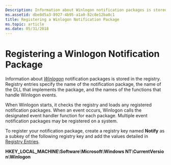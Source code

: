 ```yaml
---
Description: Information about Winlogon notification packages is stored in the registry. Registry entries specify the name of the notification package, the name of the DLL that implements the package, and the names of the functions that handle Winlogon events.
ms.assetid: dbe8d5a3-8927-4b95-a1a0-82c8e12ba8c1
title: Registering a Winlogon Notification Package
ms.topic: article
ms.date: 05/31/2018
---
```


# Registering a Winlogon Notification Package

Information about [*Winlogon*](https://msdn.microsoft.com/en-us/library/ms721635(v=VS.85).aspx) notification packages is stored in the registry. Registry entries specify the name of the notification package, the name of the DLL that implements the package, and the names of the functions that handle Winlogon events.

When Winlogon starts, it checks the registry and loads any registered notification packages. When an event occurs, Winlogon calls the designated event handler function for each package. Multiple event notification packages may be registered on a system.

To register your notification package, create a registry key named **Notify** as a subkey of the following registry key and add the values detailed in [Registry Entries](registry-entries.md).

**HKEY\_LOCAL\_MACHINE**\\**Software**\\**Microsoft**\\**Windows NT**\\**CurrentVersion**\\**Winlogon**

 

 



